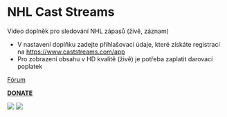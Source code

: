 
<h1>NHL Cast Streams</h1>

<p>

Video doplněk pro sledování NHL zápasů (živě, záznam)
* V nastavení doplňku zadejte přihlašovací údaje, které získáte registrací na https://www.caststreams.com/app
* Pro zobrazení obsahu v HD kvalitě (živě) je potřeba zaplatit darovací poplatek

<p>

<a href="https://www.xbmc-kodi.cz/showthread.php?tid=4645">Fórum</a>

<p>

<b><a href="https://www.paypal.me/petrsaros">DONATE</a></b>

<p>

<img src="http://saros.wz.cz/repo/plugin.video.nhlcaststreams/scr1.png" style="max-width:50%;">

<img src="http://saros.wz.cz/repo/plugin.video.archivsledovanitv/scr2.png" style="max-width:50%;">



</p>

